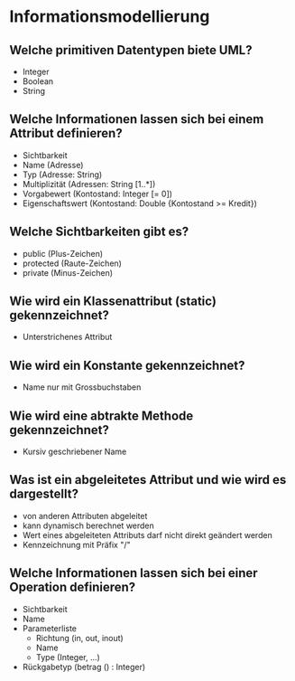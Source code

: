 # Informationsmodellierung

## Welche primitiven Datentypen biete UML?
* Integer
* Boolean
* String

## Welche Informationen lassen sich bei einem Attribut definieren?
* Sichtbarkeit
* Name (Adresse)
* Typ (Adresse: String)
* Multiplizität (Adressen: String [1..*])
* Vorgabewert (Kontostand: Integer [= 0])
* Eigenschaftswert (Kontostand: Double {Kontostand >= Kredit})

## Welche Sichtbarkeiten gibt es?
* public (Plus-Zeichen)
* protected (Raute-Zeichen)
* private (Minus-Zeichen)

## Wie wird ein Klassenattribut (static) gekennzeichnet?
* Unterstrichenes Attribut

## Wie wird ein Konstante gekennzeichnet?
* Name nur mit Grossbuchstaben

## Wie wird eine abtrakte Methode gekennzeichnet?
* Kursiv geschriebener Name

## Was ist ein abgeleitetes Attribut und wie wird es dargestellt?
* von anderen Attributen abgeleitet
* kann dynamisch berechnet werden
* Wert eines abgeleiteten Attributs darf nicht direkt geändert werden
* Kennzeichnung mit Präfix "/"

## Welche Informationen lassen sich bei einer Operation definieren?
* Sichtbarkeit
* Name
* Parameterliste
    * Richtung (in, out, inout)
    * Name
    * Type (Integer, ...)
* Rückgabetyp (betrag () : Integer)

